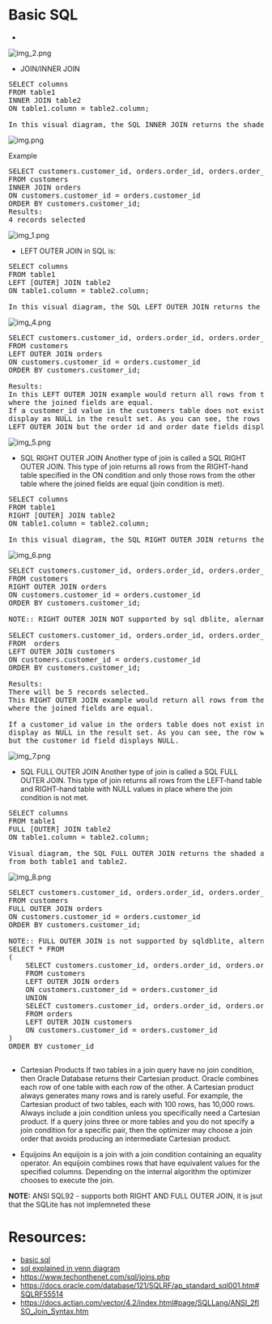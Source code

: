 # Basic SQL
- 
![img_2.png](img_2.png)


- JOIN/INNER JOIN
<pre>
SELECT columns
FROM table1 
INNER JOIN table2
ON table1.column = table2.column;

In this visual diagram, the SQL INNER JOIN returns the shaded area:
</pre>
![img.png](img.png)

Example
<pre>
SELECT customers.customer_id, orders.order_id, orders.order_date
FROM customers 
INNER JOIN orders
ON customers.customer_id = orders.customer_id
ORDER BY customers.customer_id;
Results:
4 records selected
</pre>
![img_1.png](img_1.png)

- LEFT OUTER JOIN in SQL is:
<pre>
SELECT columns
FROM table1
LEFT [OUTER] JOIN table2
ON table1.column = table2.column;

In this visual diagram, the SQL LEFT OUTER JOIN returns the shaded area:
</pre>
![img_4.png](img_4.png)

<pre>
SELECT customers.customer_id, orders.order_id, orders.order_date
FROM customers 
LEFT OUTER JOIN orders
ON customers.customer_id = orders.customer_id
ORDER BY customers.customer_id;

Results:
In this LEFT OUTER JOIN example would return all rows from the customers table and only those rows from the orders table
where the joined fields are equal.
If a customer_id value in the customers table does not exist in the orders table, all fields in the orders table will
display as NULL in the result set. As you can see, the rows where customer_id is 6000 and 9000 would be included with a
LEFT OUTER JOIN but the order_id and order_date fields display NULL.
</pre>
![img_5.png](img_5.png)

- SQL RIGHT OUTER JOIN
Another type of join is called a SQL RIGHT OUTER JOIN. This type of join returns all rows from the RIGHT-hand table specified in the
  ON condition and only those rows from the other table where the joined fields are equal (join condition is met).
<pre>
SELECT columns
FROM table1
RIGHT [OUTER] JOIN table2
ON table1.column = table2.column;

In this visual diagram, the SQL RIGHT OUTER JOIN returns the shaded area:
</pre>  
![img_6.png](img_6.png)

<pre>
SELECT customers.customer_id, orders.order_id, orders.order_date
FROM customers 
RIGHT OUTER JOIN orders
ON customers.customer_id = orders.customer_id
ORDER BY customers.customer_id;

NOTE:: RIGHT OUTER JOIN NOT supported by sql dblite, alernamte sql, using LEFT OUTER JOIN flippping the table position

SELECT customers.customer_id, orders.order_id, orders.order_date
FROM  orders
LEFT OUTER JOIN customers
ON customers.customer_id = orders.customer_id
ORDER BY customers.customer_id;

Results:
There will be 5 records selected.
This RIGHT OUTER JOIN example would return all rows from the orders table and only those rows from the customers table
where the joined fields are equal.

If a customer_id value in the orders table does not exist in the customers table, all fields in the customers table will
display as NULL in the result set. As you can see, the row where order_id is 5 would be included with a RIGHT OUTER JOIN
but the customer_id field displays NULL.
</pre>

![img_7.png](img_7.png)

- SQL FULL OUTER JOIN
Another type of join is called a SQL FULL OUTER JOIN. This type of join returns all rows from the LEFT-hand table and 
  RIGHT-hand table with NULL values in place where the join condition is not met.
<pre>
SELECT columns
FROM table1
FULL [OUTER] JOIN table2
ON table1.column = table2.column;

Visual diagram, the SQL FULL OUTER JOIN returns the shaded area. The SQL FULL OUTER JOIN would return the all records 
from both table1 and table2.
</pre>
![img_8.png](img_8.png)

<pre>
SELECT customers.customer_id, orders.order_id, orders.order_date
FROM customers 
FULL OUTER JOIN orders
ON customers.customer_id = orders.customer_id
ORDER BY customers.customer_id;

NOTE:: FULL OUTER JOIN is not supported by sqldblite, alternate sql
SELECT * FROM 
(
	SELECT customers.customer_id, orders.order_id, orders.order_date
	FROM customers 
	LEFT OUTER JOIN orders
	ON customers.customer_id = orders.customer_id
	UNION
	SELECT customers.customer_id, orders.order_id, orders.order_date
	FROM orders
	LEFT OUTER JOIN customers 
	ON customers.customer_id = orders.customer_id
)
ORDER BY customer_id

</pre>

- Cartesian Products
If two tables in a join query have no join condition, then Oracle Database returns their Cartesian product. Oracle 
combines each row of one table with each row of the other. A Cartesian product always generates many rows and is 
rarely useful. For example, the Cartesian product of two tables, each with 100 rows, has 10,000 rows. Always include 
a join condition unless you specifically need a Cartesian product. If a query joins three or more tables and you do 
not specify a join condition for a specific pair, then the optimizer may choose a join order that avoids producing 
an intermediate Cartesian product.


- Equijoins
An equijoin is a join with a join condition containing an equality operator. An equijoin combines rows that have 
equivalent values for the specified columns. Depending on the internal algorithm the optimizer chooses to execute 
the join.
  

  

**NOTE:** ANSI SQL92 - supports both RIGHT AND FULL OUTER JOIN, it is jsut that the SQLite has not implemneted these

# Resources:
- [basic sql](https://blog.codinghorror.com/a-visual-explanation-of-sql-joins/)
- [sql explained in venn diagram](https://stackoverflow.com/questions/13997365/sql-joins-as-venn-diagram)    
- https://www.techonthenet.com/sql/joins.php
- https://docs.oracle.com/database/121/SQLRF/ap_standard_sql001.htm#SQLRF55514
- https://docs.actian.com/vector/4.2/index.html#page/SQLLang/ANSI_2fISO_Join_Syntax.htm
